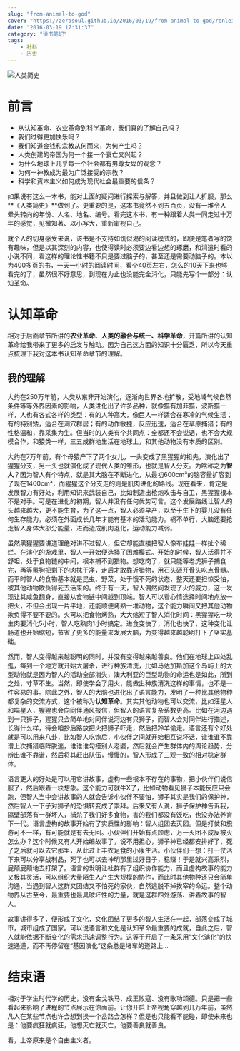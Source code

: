 ```yaml
---
slug: "from-animal-to-god"
cover: "https://zerosoul.github.io/2016/03/19/from-animal-to-god/renleijianshi.jpg"
date: "2016-03-19 17:31:37"
category: "读书笔记"
tags:
    - 社科
    - 历史
---
```

![人类简史](https://zerosoul.github.io/2016/03/19/from-animal-to-god/renleijianshi.jpg)

[](#前言 "前言")前言
==============

-   从认知革命、农业革命到科学革命，我们真的了解自己吗？
-   我们过得更加快乐吗？
-   我们知道金钱和宗教从何而来，为何产生吗？
-   人类创建的帝国为何一个接一个衰亡又兴起？
-   为什么地球上几乎每一个社会都有男尊女卑的观念？
-   为何一神教成为最为广泛接受的宗教？
-   科学和资本主义如何成为现代社会最重要的信条？

如果说有这么一本书，能对上面的疑问进行探索与解答，并且做到让人折服，那么**《人类简史》**做到了。更重要的是，这本书竟然不到五百页，没有一堆令人晕头转向的年份、人名、地名、编号。看完这本书，有一种跟着人类一同走过十万年的感觉，见微知著、以小写大，重新审视自己。

就个人的切身感受来说，该书是不支持如饥似渴的阅读模式的，即便是笔者写的饶有趣味，但是以其深刻的内容，也使得读时必须要边看边想的琢磨，和消遣时看的小说不同，看这样的理论性书籍不只是要过脑子的，甚至还是需要动脑子的。本以为400多页的书，一天一小时的阅读时间，看个40页左右，怎么的10天下来也够看完的了，虽然很不好意思，到现在为止也没能完全消化，只能先写个一部分：认知革命。

[](#认知革命 "认知革命")认知革命
====================

相对于后面章节所讲的**农业革命、人类的融合与统一、科学革命**，开篇所讲的认知革命给我带来了更多的启发与触动。因为自己这方面的知识十分匮乏，所以今天重点梳理下我对这本书认知革命章节的理解。

[](#我的理解 "我的理解")我的理解
--------------------

大约在250万年前，人类从东非开始演化，逐渐向世界各地扩散，受地域气候自然条件等等外界因素的影响，人类进化出了许多品种，就像猫有加菲猫，波斯猫一样，人也有各式各样的类型：有的人种高大，像巨人一样适合在寒冷的气候生活；有的特别矮，适合在洞穴群居；有的动作敏捷，反应迅速，适合在草原捕猎；有的性格温和，靠采集为生。但当时的人类有个共同点：全都还不会说话，也不会大规模合作，和猿类一样，三五成群地生活在地球上，和其他动物没有本质的区别。

大约在7万年前，有个母猿产下了两个女儿，一头变成了黑猩猩的祖先，演化出了猩猩分支，另一头也就演化成了现代人类的雏形，也就是智人分支。为啥称之为**智人**？因为智人有个特点，就是其大脑在不断进化，从最初600cm³的脑容量扩容到了现在1400cm³，而猩猩这个分支走的则是肌肉进化的路线。现在看来，肯定是发展智力有好处，利用知识来武装自己，比如制造出枪炮攻击与自卫，黑猩猩根本不是对手。可是在进化的初期，智人并没有任何优势可言。这个发展路线让智人的头越来越大，更不能生育，为了这一点，智人必须早产，以至于生下的婴儿没有任何生存能力，必须在外面成长几年才能有基本的活动能力。祸不单行，大脑还要抢走智人身体大部分能量，进而造成肌肉退化，运动能力减弱。

虽然黑猩猩要讲道理绝对讲不过智人，但它却能直接把智人像布娃娃一样扯个稀烂。在演化的游戏里，智人一开始便选择了困难模式。开始的时候，智人活得并不舒坦，处于食物链的中间，根本捕不到猎物。想吃肉了，就只能等老虎狮子捕食完，再等鬣狗把剩下的肉抹干净，走后才敢靠近猎物，用石头砸开骨头吃点骨髓。而平时智人的食物基本就是昆虫、野菜，处于饿不死的状态，整天还要担惊受怕，被其他动物欺负得死去活来的。终于有一天，智人偶然间发现了火的威力，这一发现让其咸鱼翻身，直接从食物链中间越到顶端。智人可以看心情选择时间地点放一把火，不但会出现一片平地，还能顺便烤熟一堆动物，这个能力瞬间又把其他动物欺负得不要不要的。火可以把食物烤熟，大大缩短了智人消化时间：黑猩猩吃一块生肉要消化5小时，智人吃熟肉1小时搞定。进食变快了，消化也快了，这种变化让肠道也开始缩短，节省了更多的能量来发展大脑，为变得越来越聪明打下了坚实基础。

然而，智人变得越来越聪明的同时，并没有变得越来越善良。他们在地球上四处乱逛，每到一个地方就开始大屠杀，进行种族清洗，比如马达加斯加这个岛屿上的大型动物就是因为智人的活动全部消失，澳大利亚的巨型动物的命运也是如此，所到之处，寸草不生。当然，即使学会了用火，能做出种族清洗这样的事情，也不是一件容易的事。除此之外，智人的大脑也进化出了语言能力，发明了一种比其他物种都复杂的交流方式，这个被称为**认知革命**。其实其他动物也可以交流，比如汪星人和喵星人，猩猩也会向同伴通风报信，但智人的语言复杂系数更高。比如在河边遇到一只狮子，猩猩只会简单地对同伴说河边有只狮子，而智人会对同伴进行描述，长得什么样，待会咱抄后路放把火把狮子吓走，然后把羚羊偷走。语言还有个好处就是可以用来八卦，比如智人吃饱后，小伙伴之间就开始相互说坏话，谁谁谁不靠谱上次捕猎临阵脱逃，谁谁谁勾搭别人老婆，然后就会产生群体内的舆论趋势，分辨出谁不靠谱，然后将其赶出队伍，慢慢的，智人形成了三观一致的相对稳定群体。

语言更大的好处是可以用它讲故事，虚构一些根本不存在的事物，把小伙伴们说信服了，然后跟着一块想象。这个能力可就牛X了，比如动物看见狮子本能反应只会跑，但智人当中会讲故事的人就会告诉小伙伴不要怕，狮子其实是我们的保护神，然后智人一下子对狮子的恐惧转变成了崇拜。后来又有人说，狮子保护神告诉我，隔壁部落有一群坏人，捕杀了我们好多食物，害的我们都没有饭吃，也没办法养育下一代。语言虚构的故事开始有了实质性的影响：智人组团去灭团。但是打仗和旅游可不一样，有可能就是有去无回。小伙伴们开始有点顾虑，万一灭团不成反被灭怎么办？这个时候又有人开始编故事了，说不用担心，狮子神已经都安排好了，死了之后就可以去它那里，从此过上丰衣足食的小康生活。小伙伴们一想：打一仗活下来可以分享战利品，死了也可以去神明那里过好日子，稳赚！于是就兴高采烈，屁颠屁颠地去打架了。语言的发明让社群有了组织协作能力，而且虚构故事的能力又极其灵活，可以组织大量陌生人产生大规模的协作，而此时其他物种还只会简单沟通，当遇到智人这群又团结又不怕死的家伙，自然逃脱不掉挨宰的命运。整个动物界从古至今，最重要也最具破坏性的力量，就是这群四处游荡、讲着故事的智人。

故事讲得多了，便形成了文化，文化团结了更多的智人生活在一起，部落变成了城市，城市组成了国家。可以说语言和文化是认知革命最重要的成就，自此之后，智人就能依据不断变化的需求迅速调整行为。这等于开启了一条采用“文化演化”的快速通道，而不再停留在“基因演化”这条总是堵车的道路上…

[](#结束语 "结束语")结束语
=================

相对于学生时代学的历史，没有金戈铁马、成王败寇、没有歌功颂德。只是把一些看起来影响了进程的节点展示在你面前。让你开启上帝视角穿越到几万年前，虽然凡人在某些节点也许会想到换一个岔路会怎样？但是也只能看不能碰，即使未来也是：他要疯狂就疯狂，他想灭亡就灭亡，他要善良就善良。

看，上帝原来是个自由主义者。